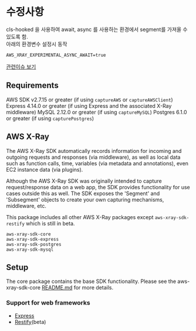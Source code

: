 # 수정사항
cls-hooked 을 사용하여 await, async 를 사용하는 환경에서 segment를 가져올 수 있도록 함.  
아래의 환경변수 설정시 동작
````
AWS_XRAY_EXPERIMENTAL_ASYNC_AWAIT=true
````
[관련이슈 보기](https://github.com/aws/aws-xray-sdk-node/issues/60)

## Requirements

AWS SDK v2.7.15 or greater (if using `captureAWS` or `captureAWSClient`)
Express 4.14.0 or greater (if using Express and the associated X-Ray middleware)
MySQL 2.12.0 or greater (if using `captureMySQL`)
Postgres 6.1.0 or greater (if using `capturePostgres`)

## AWS X-Ray

The AWS X-Ray SDK automatically records information for incoming and outgoing requests and responses (via middleware), as well as local data
such as function calls, time, variables (via metadata and annotations), even EC2 instance data (via plugins).

Although the AWS X-Ray SDK was originally intended to capture request/response data on a web app, the SDK provides functionality for use cases
outside this as well. The SDK exposes the 'Segment' and 'Subsegment' objects to create your own capturing mechanisms, middleware, etc.

This package includes all other AWS X-Ray packages except `aws-xray-sdk-restify` which is still in beta.

    aws-xray-sdk-core
    aws-xray-sdk-express
    aws-xray-sdk-postgres
    aws-xray-sdk-mysql

## Setup

The core package contains the base SDK functionality.  Please see the aws-xray-sdk-core [README.md](https://github.com/aws/aws-xray-sdk-node/tree/master/packages/core/README.md) for more details.

### Support for web frameworks

* [Express](https://github.com/aws/aws-xray-sdk-node/tree/master/packages/express)
* [Restify](https://github.com/aws/aws-xray-sdk-node/tree/master/packages/restify)(beta)
